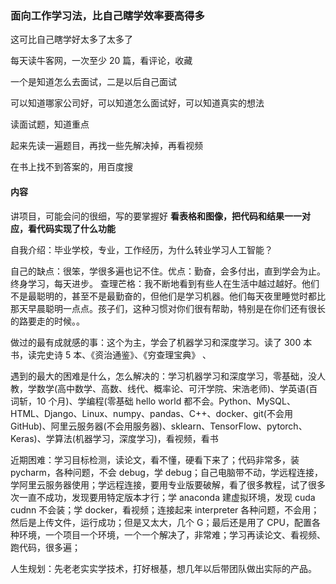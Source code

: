
### 面向工作学习法，比自己瞎学效率要高得多

这可比自己瞎学好太多了太多了  

每天读牛客网，一次至少 20 篇，看评论，收藏  

一个是知道怎么去面试，二是以后自己面试  

可以知道哪家公司好，可以知道怎么面试好，可以知道真实的想法  

读面试题，知道重点  

起来先读一遍题目，再找一些先解决掉，再看视频  

在书上找不到答案的，用百度搜  


#### 内容

讲项目，可能会问的很细，写的要掌握好 **看表格和图像，把代码和结果一一对应，看代码实现了什么功能**   

自我介绍：毕业学校，专业，工作经历，为什么转业学习人工智能？  

自己的缺点：很笨，学很多遍也记不住。优点：勤奋，会多付出，直到学会为止。终身学习，每天进步。
查理芒格：我不断地看到有些人在生活中越过越好。他们不是最聪明的，甚至不是最勤奋的，但他们是学习机器。他们每天夜里睡觉时都比那天早晨聪明一点点。孩子们，这种习惯对你们很有帮助，特别是在你们还有很长的路要走的时候。。  

做过的最有成就感的事：这个为主，学会了机器学习和深度学习。读了 300 本书，读完史诗 5 本、《资治通鉴》、《穷查理宝典》 、

遇到的最大的困难是什么，怎么解决的：学习机器学习和深度学习，零基础，没人教，学数学(高中数学、高数、线代、概率论、可汗学院、宋浩老师)、学英语(百词斩，10 个月)、学编程(零基础 hello world 都不会。Python、MySQL、HTML、Django、Linux、numpy、pandas、C++、docker、git(不会用GitHub)、阿里云服务器(不会用服务器)、sklearn、TensorFlow、pytorch、Keras)、学算法(机器学习，深度学习)，看视频，看书  

近期困难：学习目标检测，读论文，看不懂，硬看下来了；代码非常多，装 pycharm，各种问题，不会 debug，学 debug；自己电脑带不动，学远程连接，学阿里云服务器使用；学远程连接，要用专业版要破解，看了很多教程，试了很多次一直不成功，发现要用特定版本才行；学 anaconda 建虚拟环境，发现 cuda cudnn 不会装；学 docker，看视频；连接起来 interpreter 各种问题，不会用；然后是上传文件，运行成功；但是又太大，几个 G；最后还是用了 CPU，配置各种环境，一个项目一个环境，一个一个解决了，非常难；学习再读论文、看视频、跑代码，很多遍；  

人生规划：先老老实实学技术，打好根基，想几年以后带团队做出实际的产品。  



